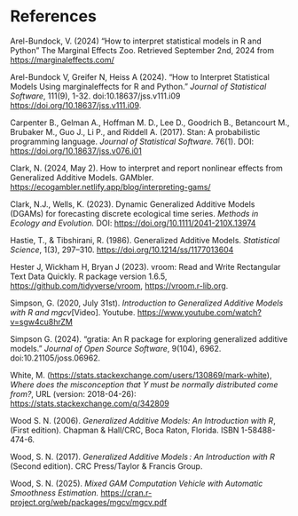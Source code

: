 # References

Arel-Bundock, V. (2024) “How to interpret statistical models in R and Python” The Marginal Effects Zoo. Retrieved September 2nd, 2024 from https://marginaleffects.com/

Arel-Bundock V, Greifer N, Heiss A (2024). “How to Interpret Statistical Models Using marginaleffects for R and Python.” _Journal of Statistical Software_, 111(9), 1-32. doi:10.18637/jss.v111.i09 https://doi.org/10.18637/jss.v111.i09.

Carpenter B., Gelman A., Hoffman M. D., Lee D., Goodrich B., Betancourt M., Brubaker M., Guo J., Li P., and Riddell A. (2017). Stan: A probabilistic programming language. _Journal of Statistical Software._ 76(1). DOI: https://doi.org/10.18637/jss.v076.i01

Clark, N. (2024, May 2). How to interpret and report nonlinear effects from Generalized Additive Models. GAMbler. https://ecogambler.netlify.app/blog/interpreting-gams/

Clark, N.J., Wells, K. (2023). Dynamic Generalized Additive Models (DGAMs) for forecasting discrete ecological time series. _Methods in Ecology and Evolution._ DOI: https://doi.org/10.1111/2041-210X.13974

Hastie, T., & Tibshirani, R. (1986). Generalized Additive Models. _Statistical Science_, 1(3), 297–310. https://doi.org/10.1214/ss/1177013604

Hester J, Wickham H, Bryan J (2023). vroom: Read and Write Rectangular Text Data Quickly. R package version 1.6.5, https://github.com/tidyverse/vroom, https://vroom.r-lib.org. 

Simpson, G. (2020, July 31st). _Introduction to Generalized Additive Models with R and mgcv_[Video]. Youtube. https://www.youtube.com/watch?v=sgw4cu8hrZM

Simpson G. (2024). “gratia: An R package for exploring generalized additive models.” _Journal of Open Source Software_, 9(104), 6962. doi:10.21105/joss.06962. 

White, M. (https://stats.stackexchange.com/users/130869/mark-white), _Where does the misconception that Y must be normally distributed come from?_, URL (version: 2018-04-26): https://stats.stackexchange.com/q/342809

Wood S. N. (2006). _Generalized Additive Models: An Introduction with R_, (First edition). Chapman & Hall/CRC, Boca Raton, Florida. ISBN 1-58488-474-6.

Wood, S. N. (2017). _Generalized Additive Models : An Introduction with R_ (Second edition). CRC Press/Taylor & Francis Group.

Wood, S. N. (2025). _Mixed GAM Computation Vehicle with Automatic Smoothness Estimation._ https://cran.r-project.org/web/packages/mgcv/mgcv.pdf
